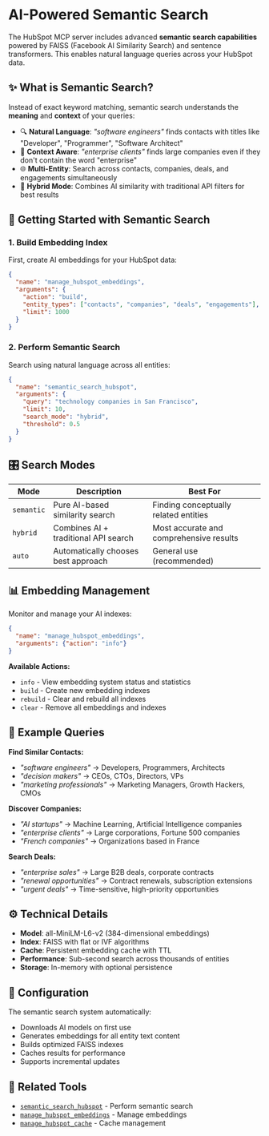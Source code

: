 # AI-Powered Semantic Search

The HubSpot MCP server includes advanced **semantic search capabilities** powered by FAISS (Facebook AI Similarity Search) and sentence transformers. This enables natural language queries across your HubSpot data.

## ✨ What is Semantic Search?

Instead of exact keyword matching, semantic search understands the **meaning** and **context** of your queries:

- 🔍 **Natural Language**: *"software engineers"* finds contacts with titles like "Developer", "Programmer", "Software Architect"
- 🎯 **Context Aware**: *"enterprise clients"* finds large companies even if they don't contain the word "enterprise"
- 🌐 **Multi-Entity**: Search across contacts, companies, deals, and engagements simultaneously
- 🔄 **Hybrid Mode**: Combines AI similarity with traditional API filters for best results

## 🚀 Getting Started with Semantic Search

### 1. **Build Embedding Index**

First, create AI embeddings for your HubSpot data:

```json
{
  "name": "manage_hubspot_embeddings",
  "arguments": {
    "action": "build",
    "entity_types": ["contacts", "companies", "deals", "engagements"],
    "limit": 1000
  }
}
```

### 2. **Perform Semantic Search**

Search using natural language across all entities:

```json
{
  "name": "semantic_search_hubspot",
  "arguments": {
    "query": "technology companies in San Francisco",
    "limit": 10,
    "search_mode": "hybrid",
    "threshold": 0.5
  }
}
```

## 🎛️ Search Modes

| Mode | Description | Best For |
|------|-------------|----------|
| `semantic` | Pure AI-based similarity search | Finding conceptually related entities |
| `hybrid` | Combines AI + traditional API search | Most accurate and comprehensive results |
| `auto` | Automatically chooses best approach | General use (recommended) |

## 📊 Embedding Management

Monitor and manage your AI indexes:

```json
{
  "name": "manage_hubspot_embeddings",
  "arguments": {"action": "info"}
}
```

**Available Actions:**

- `info` - View embedding system status and statistics
- `build` - Create new embedding indexes
- `rebuild` - Clear and rebuild all indexes
- `clear` - Remove all embeddings and indexes

## 🎯 Example Queries

**Find Similar Contacts:**

- *"software engineers"* → Developers, Programmers, Architects
- *"decision makers"* → CEOs, CTOs, Directors, VPs
- *"marketing professionals"* → Marketing Managers, Growth Hackers, CMOs

**Discover Companies:**

- *"AI startups"* → Machine Learning, Artificial Intelligence companies
- *"enterprise clients"* → Large corporations, Fortune 500 companies
- *"French companies"* → Organizations based in France

**Search Deals:**

- *"enterprise sales"* → Large B2B deals, corporate contracts
- *"renewal opportunities"* → Contract renewals, subscription extensions
- *"urgent deals"* → Time-sensitive, high-priority opportunities

## ⚙️ Technical Details

- **Model**: all-MiniLM-L6-v2 (384-dimensional embeddings)
- **Index**: FAISS with flat or IVF algorithms
- **Cache**: Persistent embedding cache with TTL
- **Performance**: Sub-second search across thousands of entities
- **Storage**: In-memory with optional persistence

## 🔧 Configuration

The semantic search system automatically:

- Downloads AI models on first use
- Generates embeddings for all entity text content
- Builds optimized FAISS indexes
- Caches results for performance
- Supports incremental updates

## 🔗 Related Tools

- [`semantic_search_hubspot`](api-reference.md#semantic_search_hubspot) - Perform semantic search
- [`manage_hubspot_embeddings`](api-reference.md#manage_hubspot_embeddings) - Manage embeddings
- [`manage_hubspot_cache`](caching.md) - Cache management
